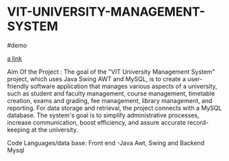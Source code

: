 # VIT-UNIVERSITY-MANAGEMENT-SYSTEM
#demo

[](https://drive.google.com/file/d/1n4tmyqfMskmu6EnhTJA3pnn4N4N39YmN/view?usp=sharing) 
[a link](https://drive.google.com/file/d/1n4tmyqfMskmu6EnhTJA3pnn4N4N39YmN/view?usp=sharing)

Aim Of the Project : The goal of the "VIT University Management System" project, which uses Java Swing AWT and MySQL, is to create a user-friendly software application that manages various aspects of a university, such as student and faculty management, course management, timetable creation, exams and grading, fee management, library management, and reporting. For data storage and retrieval, the project connects with a MySQL database. The system's goal is to simplify administrative processes, increase communication, boost efficiency, and assure accurate record-keeping at the university.

Code Languages/data base: Front end -Java Awt, Swing and Backend Mysql




